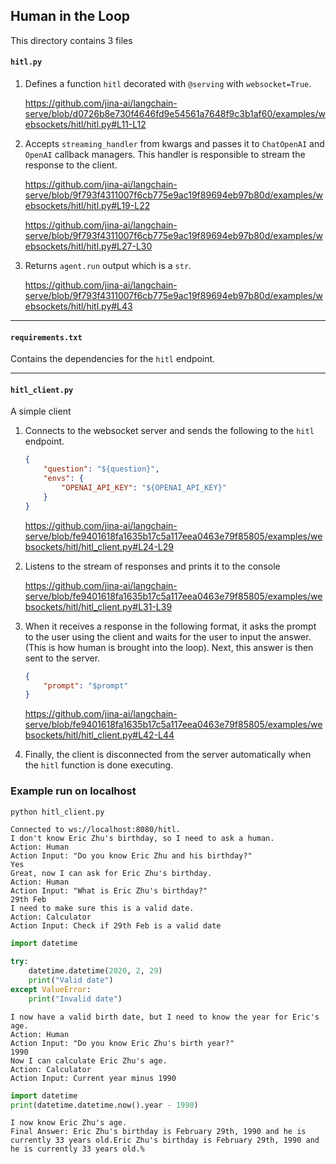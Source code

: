 ## Human in the Loop

This directory contains 3 files

#### `hitl.py` 

1. Defines a function `hitl` decorated with `@serving` with `websocket=True`.

    https://github.com/jina-ai/langchain-serve/blob/d0726b8e730f4646fd9e54561a7648f9c3b1af60/examples/websockets/hitl/hitl.py#L11-L12

2. Accepts `streaming_handler` from kwargs and passes it to `ChatOpenAI` and `OpenAI` callback managers. This handler is responsible to stream the response to the client.

    https://github.com/jina-ai/langchain-serve/blob/9f793f4311007f6cb775e9ac19f89694eb97b80d/examples/websockets/hitl/hitl.py#L19-L22

    https://github.com/jina-ai/langchain-serve/blob/9f793f4311007f6cb775e9ac19f89694eb97b80d/examples/websockets/hitl/hitl.py#L27-L30

3. Returns `agent.run` output which is a `str`.

    https://github.com/jina-ai/langchain-serve/blob/9f793f4311007f6cb775e9ac19f89694eb97b80d/examples/websockets/hitl/hitl.py#L43


---

#### `requirements.txt`

Contains the dependencies for the `hitl` endpoint.

---


#### `hitl_client.py`

A simple client

1. Connects to the websocket server and sends the following to the `hitl` endpoint.

    ```json
    {
        "question": "${question}", 
        "envs": {
            "OPENAI_API_KEY": "${OPENAI_API_KEY}"
        }
    }
    ```

    https://github.com/jina-ai/langchain-serve/blob/fe9401618fa1635b17c5a117eea0463e79f85805/examples/websockets/hitl/hitl_client.py#L24-L29

2. Listens to the stream of responses and prints it to the console

    https://github.com/jina-ai/langchain-serve/blob/fe9401618fa1635b17c5a117eea0463e79f85805/examples/websockets/hitl/hitl_client.py#L31-L39

3. When it receives a response in the following format, it asks the prompt to the user using the client and waits for the user to input the answer. (This is how human is brought into the loop). Next, this answer is then sent to the server.

    ```json
    {
        "prompt": "$prompt"
    }
    ```

    https://github.com/jina-ai/langchain-serve/blob/fe9401618fa1635b17c5a117eea0463e79f85805/examples/websockets/hitl/hitl_client.py#L42-L44

4. Finally, the client is disconnected from the server automatically when the `hitl` function is done executing.



### Example run on localhost

```bash
python hitl_client.py
```

```text
Connected to ws://localhost:8080/hitl.
I don't know Eric Zhu's birthday, so I need to ask a human.
Action: Human
Action Input: "Do you know Eric Zhu and his birthday?"
Yes
Great, now I can ask for Eric Zhu's birthday.
Action: Human
Action Input: "What is Eric Zhu's birthday?"
29th Feb
I need to make sure this is a valid date.
Action: Calculator
Action Input: Check if 29th Feb is a valid date
```

```python
import datetime

try:
    datetime.datetime(2020, 2, 29)
    print("Valid date")
except ValueError:
    print("Invalid date")
```

```text
I now have a valid birth date, but I need to know the year for Eric's age.
Action: Human
Action Input: "Do you know Eric Zhu's birth year?"
1990
Now I can calculate Eric Zhu's age.
Action: Calculator
Action Input: Current year minus 1990
```

```python
import datetime
print(datetime.datetime.now().year - 1990)
```

```text
I now know Eric Zhu's age.
Final Answer: Eric Zhu's birthday is February 29th, 1990 and he is currently 33 years old.Eric Zhu's birthday is February 29th, 1990 and he is currently 33 years old.% 
```
